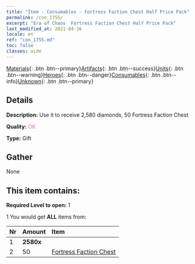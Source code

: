 ```yaml
---
title: "Item - Consumables - Fortress Faction Chest Half Price Pack"
permalink: /con_1755/
excerpt: "Era of Chaos  Fortress Faction Chest Half Price Pack"
last_modified_at: 2021-04-16
locale: en
ref: "con_1755.md"
toc: false
classes: wide
---
```

 [Materials](/Items/){: .btn .btn--primary}[Artifacts](/Items/Artifacts/){: .btn .btn--success}[Units](/Items/Units/){: .btn .btn--warning}[Heroes](/Items/Heroes/){: .btn .btn--danger}[Consumables](/Items/Consumables/){: .btn .btn--info}[Unknown](/Items/Unknown/){: .btn .btn--primary}

## Details
 **Description:** Use it to receive 2,580 diamonds, 50 Fortress Faction Chest

 **Quality:** <span style="color: #DA70D6">OK</span>

 **Type:** Gift

## Gather

  None

## This item contains:

 **Required Level to open:** 1

 1 You would get **ALL** items  from:

  | Nr | Amount |     Item    |
  |:---|:-------|:------------|
  | 1 |  **2580x** | <i class="fas fa-gem"/> |  | 
  | 2 | 50 | [Fortress Faction Chest](/Items/con_1277/) |  | 
